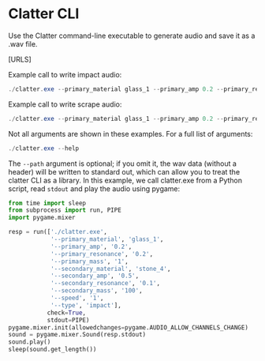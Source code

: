 # Clatter CLI

Use the Clatter command-line executable to generate audio and save it as a .wav file.

[URLS]

Example call to write impact audio:

```powershell
./clatter.exe --primary_material glass_1 --primary_amp 0.2 --primary_resonance 0.2 --primary_mass 1 --secondary_material stone_4 --secondary_amp 0.5 --secondary_resonance 0.1 --secondary_mass 100 --speed 1 --type impact --path out.wav
```

Example call to write scrape audio:

```powershell
./clatter.exe --primary_material glass_1 --primary_amp 0.2 --primary_resonance 0.2 --primary_mass 1 --secondary_material stone_4 --secondary_amp 0.5 --secondary_resonance 0.1 --secondary_mass 100 --speed 1 --type scrape --scrape_material ceramic --duration 3 --path out.wav
```

Not all arguments are shown in these examples. For a full list of arguments:

```powershell
./clatter.exe --help
```

The `--path` argument is optional; if you omit it, the wav data (without a header) will be written to standard out, which can allow you to treat the clatter CLI as a library. In this example, we call clatter.exe from a Python script, read `stdout` and play the audio using pygame:

```python
from time import sleep
from subprocess import run, PIPE
import pygame.mixer

resp = run(['./clatter.exe',
            '--primary_material', 'glass_1',
            '--primary_amp', '0.2',
            '--primary_resonance', '0.2',
            '--primary_mass', '1',
            '--secondary_material', 'stone_4',
            '--secondary_amp', '0.5',
            '--secondary_resonance', '0.1',
            '--secondary_mass', '100',
            '--speed', '1',
            '--type', 'impact'],
           check=True,
           stdout=PIPE)
pygame.mixer.init(allowedchanges=pygame.AUDIO_ALLOW_CHANNELS_CHANGE)
sound = pygame.mixer.Sound(resp.stdout)
sound.play()
sleep(sound.get_length())
```